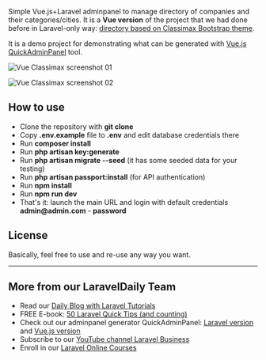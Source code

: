 Simple Vue.js+Laravel adminpanel to manage directory of companies and their categories/cities.
It is a __Vue version__ of the project that we had done before in Laravel-only way: [directory based on Classimax Bootstrap theme](https://github.com/LaravelDaily/Laravel-Classimax-Directory).

It is a demo project for demonstrating what can be generated with [Vue.js QuickAdminPanel](https://vue.quickadminpanel.com) tool.

![Vue Classimax screenshot 01](https://laraveldaily.com/wp-content/uploads/2018/11/vue-classimax-demo01.png)

![Vue Classimax screenshot 02](https://laraveldaily.com/wp-content/uploads/2018/11/vue-classimax-demo02.png)

## How to use

- Clone the repository with __git clone__
- Copy __.env.example__ file to __.env__ and edit database credentials there
- Run __composer install__
- Run __php artisan key:generate__
- Run __php artisan migrate --seed__ (it has some seeded data for your testing)
- Run __php artisan passport:install__ (for API authentication)
- Run __npm install__
- Run __npm run dev__
- That's it: launch the main URL and login with default credentials __admin@admin.com__ - __password__

## License

Basically, feel free to use and re-use any way you want.

---

## More from our LaravelDaily Team

- Read our [Daily Blog with Laravel Tutorials](https://laraveldaily.com)
- FREE E-book: [50 Laravel Quick Tips (and counting)](https://laraveldaily.com/free-e-book-40-laravel-quick-tips-and-counting/)
- Check out our adminpanel generator QuickAdminPanel: [Laravel version](https://quickadminpanel.com) and [Vue.js version](https://vue.quickadminpanel.com)
- Subscribe to our [YouTube channel Laravel Business](https://www.youtube.com/channel/UCTuplgOBi6tJIlesIboymGA)
- Enroll in our [Laravel Online Courses](https://laraveldaily.teachable.com/)
